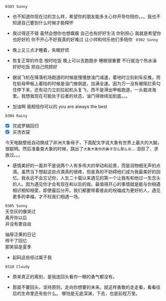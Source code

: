 ``0303 Sunny``
- 也不知道你现在过的怎么样，希望你的朋友能多关心你开导你陪你。。。我也不知道自己要到什么时候才能释怀
+ 我过得还不错 虽然会想你也想瘸瘸 自己也有好好生活 你别担心 我就是希望你也好好的 你不开心不好我真的好难过 让小帅和何乐他们多陪你
``
0302 Sunny``
- 晚上又三点才睡着，失眠好烦 
+ 恢复正常的作息 按时吃饭 晚上可以去跑跑步 睡眠很重要 不行就泡个热水澡 好好吃饭 把自己照顾好
- 据说飞机在降落机场跑道的时候是慢慢放油门减速，着地时立刻刹车反推。而在航母甲板上着陆的时候是油门推倒底，加满全速。因为万一没有被阻拦索勾住停下来，还有动力立刻拉起机头复飞，而不是滑出甲板跑道，一头栽进海里。我想我现在可能处于后者的状态，油门得继续加到底。。。
+ 加油啊 我相信你可以的 you are always the best

``0304 Rainy``  
- [x] 完成罗辑回归
- [x] 买洗衣袋

今天电脑壁纸自动换成了非洲大象母子，下面配文字说大象有世界上最大的大脑，很聪明。然后准备查大象的时候，跳出了``大象大象你的鼻子怎么那么长``... 泪目了，求放过。。。
+ 感情美好的一面并不是说两个人有多伟大的举动和前景，而是润物细无声的点滴。虽然当下想起这些点滴真的很疼，但是真的不妨碍他们成为我最美好的回忆。我永远不会忘记你，人生二十载以来遇见的第一个让我有和他过一生念头的人。因为遇见你才会有现在和以后的我。最值得开心的事情就是能与你相遇相识相知相爱，即使最后分开。我们都要带着彼此的祝福成为更好的人，遇见更多的幸福，才不枉我们相遇一场。

``0305 Sunny``  
天空灰的像哭过  
离开你以后  
并没有更自由  

抽屉泛黄的日记  
榨干了回忆  
那笑容是夏季  
+ 起码这些经过属于我 

``0310 Cloudy``
- 原来真正的离别，是我连回头看你一眼的勇气都没有。
+ 那就不要回头，坚持原则，走向你想要的未来。就这样勇敢的走走看，看看往后的生命里还有些什么。 哪怕是无底深渊，下去，也是前程万里。
